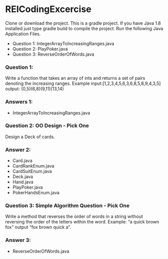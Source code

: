 <h1>REICodingExcercise</h1>
Clone or download the project. This is a gradle project. If you have Java 1.8 installed just type gradle build to compile the project. Run the following Java Application Files. 
<ul>
<li>Question 1: IntegerArrayToIncreasingRanges.java</li>
<li>Question 2: PlayPoker.java</li>
<li>Question 3: ReverseOrderOfWords.java</li>
</ul>

<h3>Question 1:</h3>
Write a function that takes an array of ints and returns a set of pairs denoting the increasing ranges.
Example input:[1,2,3,4,5,6,3,6,8,5,8,9,4,3,5] output: (0,5)(6,8)(9,11)(13,14)
<h3>Answers 1:</h3>
<ul>
<li>IntegerArrayToIncreasingRanges.java</li>
</ul>
 
<h3>Question 2: OO Design - Pick One</h3>
Design a Deck of cards.
<h3>Answer 2:</h3>
<ul>
<li>Card.java</li>
<li>CardRankEnum.java</li>
<li>CardSuitEnum.java</li>
<li>Deck.java</li>
<li>Hand.java</li>
<li>PlayPoker.java</li>
<li>PokerHandsEnum.java</li>
</ul>

<h3>Question 3: Simple Algorithm Question - Pick One</h3>
Write a method that reverses the order of words in a string without reversing the order of the letters within the word. 
Example: “a quick brown fox” output “fox brown quick a”.
<h3>Answer 3:</h3>
<ul>
<li>ReverseOrderOfWords.java</li>
</ul>
